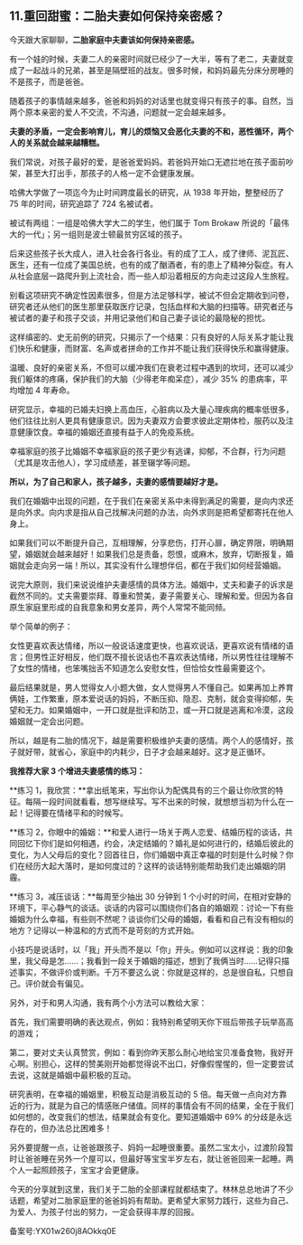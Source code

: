 ## 11.重回甜蜜：二胎夫妻如何保持亲密感？
今天跟大家聊聊，**二胎家庭中夫妻该如何保持亲密感。**


有一个娃的时候，夫妻二人的亲密时间就已经少了一大半，等有了老二，夫妻就变成了一起战斗的兄弟，甚至是隔壁班的战友。很多时候，和妈妈最先分床分房睡的不是孩子，而是爸爸。


随着孩子的事情越来越多，爸爸和妈妈的对话里也就变得只有孩子的事。自然，当两个原本亲密的爱人不交流，不沟通，问题就一定会越来越多。


**夫妻的矛盾，一定会影响育儿，育儿的烦恼又会恶化夫妻的不和，恶性循环，两个人的关系就会越来越糟糕。**


我们常说，对孩子最好的爱，是爸爸爱妈妈。若爸妈开始口无遮拦地在孩子面前吵架，甚至大打出手，那孩子的人格一定不会健康发展。


哈佛大学做了一项迄今为止时间跨度最长的研究，从 1938 年开始，整整经历了 75 年的时间，研究追踪了 724 名被试者。


被试有两组：一组是哈佛大学大二的学生，他们属于 Tom Brokaw 所说的「最伟大的一代」；另一组则是波士顿最贫穷区域的孩子。


后来这些孩子长大成人，进入社会各行各业。有的成了工人，成了律师、泥瓦匠、医生，还有一位成了美国总统，也有的成了酗酒者，有的患上了精神分裂症。有人从社会底层一路爬升到上流社会，而一些人却沿着相反的方向走过这段人生旅程。


别看这项研究不确定性因素很多，但是方法足够科学，被试不但会定期收到问卷，研究者还从他们的医生那里获取医疗记录，包括血样和大脑的扫描等。研究者还与被试者的妻子和孩子交谈，并用记录他们和自己妻子谈论的最隐秘的担忧。


这样缜密的、史无前例的研究，只揭示了一个结果：只有良好的人际关系才能让我们快乐和健康，而财富、名声或者拼命的工作并不能让我们获得快乐和赢得健康。


温暖、良好的亲密关系，不但可以缓冲我们在衰老过程中遇到的坎坷，还可以减少我们躯体的疼痛，保护我们的大脑（少得老年痴呆症），减少 35% 的患病率，平均增加 4 年寿命。


研究显示，幸福的已婚夫妇换上高血压，心脏病以及大量心理疾病的概率低很多，他们往往比别人更具有健康意识。因为夫妻双方会要求彼此定期体检，服药以及注意健康饮食。幸福的婚姻还直接有益于人的免疫系统。


幸福家庭的孩子比婚姻不幸福家庭的孩子更少有逃课，抑郁，不合群，行为问题（尤其是攻击他人），学习成绩差，甚至辍学等问题。


**所以，为了自己和家人，孩子越多，夫妻的感情要越好才是。**


我们在婚姻中出现的问题，在于我们在亲密关系中未得到满足的需要，是向内求还是向外求。向内求是指从自己找解决问题的办法，向外求则是把希望都寄托在他人身上。


如果我们可以不断提升自己，互相理解，分享悲伤，打开心扉，确定界限，明确期望，婚姻就会越来越好！如果我们总是责备，怨恨，或麻木，放弃，切断报复，婚姻就会走向另一端！所以，其实没有什么理想伴侣，都在于我们如何经营婚姻。


说完大原则，我们来说说维护夫妻感情的具体方法。婚姻中，丈夫和妻子的诉求是截然不同的。丈夫需要崇拜、尊重和赞美，妻子需要关心、理解和爱。但因为各自原生家庭里形成的自我意象和男女差异，两个人常常不能同频。


举个简单的例子：


女性更喜欢表达情绪，所以一般说话速度更快，也喜欢说话，更喜欢说有情绪的语言；但男性正好相反，他们既不擅长说话也不喜欢表达情绪，所以男性往往理解不了女性的情绪，也笨嘴拙舌不知道怎么安慰女性，但恰恰女性最需要这个。


最后结果就是，男人觉得女人小题大做，女人觉得男人不懂自己。如果再加上养育俩娃，工作繁重，原本爱说话的妈妈，不断压抑、隐忍、克制，就会变得抑郁，失望和无力。如果婚姻中，一开口就是批评和防卫，或一开口就是逃离和冷漠，这段婚姻就一定会出问题。


所以，越是有二胎的情况下，越是需要积极维护夫妻的感情。两个人的感情好，孩子就好带，就省心，家庭中的内耗少，日子才会越来越好。这才是正循环。


**我推荐大家 3 个增进夫妻感情的练习：**


**练习 1，我欣赏：**拿出纸笔来，写出你认为配偶具有的三个最让你欣赏的特征。每隔一段时间就看看，想写继续写。写不出来的时候，就想想当初为什么在一起！记得要在情绪平和的时候写。


**练习 2，你眼中的婚姻：**和爱人进行一场关于两人恋爱、结婚历程的谈话，共同回忆下你们是如何相遇，约会，决定结婚的？婚礼是如何进行的，结婚后彼此的变化，为人父母后的变化？回首往日，你们婚姻中真正幸福的时刻是什么时候？你们在经历大起大落时，是如何度过的？这样的谈话特别能帮助我们走出婚姻的阴霾。


**练习 3，减压谈话：**每周至少抽出 30 分钟到 1 个小时的时间，在相对安静的环境下，平心静气的谈话。谈话的内容可以围绕你们各自的婚姻观：讨论一下有些婚姻为什么幸福，有些则不然呢？谈谈你们父母的婚姻，看看和自己有没有相似的地方？记得以一种温和的方式而不是苛刻的方式开始。


小技巧是说话时，以「我」开头而不是以「你」开头。例如可以这样说：我的印象里，我父母是怎……；我看到一段关于婚姻的描述，想到了我俩当时……记得只描述事实，不做评价或判断。千万不要这么说：你就是这样的，总是很自私，只想自己。评价就会有偏见。


另外，对于和男人沟通，我有两个小方法可以教给大家：


首先，我们需要明确的表达观点，例如：我特别希望明天你下班后带孩子玩举高高的游戏；


第二，要对丈夫认真赞赏，例如：看到你昨天那么耐心地给宝贝准备食物，我好开心啊。别担心，这样的赞美刚开始都觉得说不出口，好像假惺惺的，但一定要尝试去说，这就是婚姻中最积极的互动。


研究表明，在幸福的婚姻里，积极互动是消极互动的 5 倍。每天做一点向对方靠近的行为，就是为自己的情感账户储值。同样的事情会有不同的结果，全在于我们如何想的，改变我们的想法，结果就会有变化。要知道婚姻中 69% 的分歧是永远存在的，但办法总比困难多！


另外要提醒一点，让爸爸跟孩子、妈妈一起睡很重要。虽然二宝太小，过渡阶段暂时让爸爸睡在另外一个屋可以，但最好等宝宝半岁左右，就让爸爸回来一起睡。两个人一起照顾孩子，宝宝才会更健康。


今天的分享就到这里，我们关于二胎的全部课程就都结束了。林林总总地讲了不少话题，希望对二胎家庭里的爸爸妈妈有帮助。更希望大家努力践行，这些为自己、为爱人、为孩子付出的努力，一定会获得丰厚的回报。


备案号:YX01w260j8AOkkq0E


